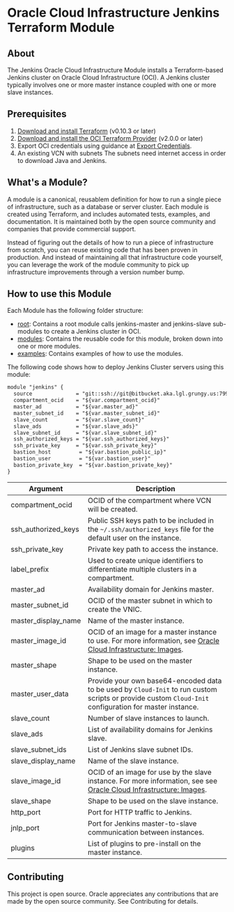 # Oracle Cloud Infrastructure Jenkins Terraform Module

## About
The Jenkins Oracle Cloud Infrastructure Module installs a Terraform-based Jenkins cluster on Oracle Cloud Infrastructure (OCI). A Jenkins cluster typically involves one or more master instance coupled with one or more slave instances.

## Prerequisites
1. [Download and install Terraform](https://www.terraform.io/downloads.html) (v0.10.3 or later)
2. [Download and install the OCI Terraform Provider](https://github.com/oracle/terraform-provider-oci) (v2.0.0 or later)
3. Export OCI credentials using guidance at [Export Credentials](https://github.com/oracle/terraform-provider-oci#export-credentials).
4. An existing VCN with subnets The subnets need internet access in order to download Java and Jenkins.


## What's a Module?
A module is a canonical, reusablem definition for how to run a single piece of infrastructure, such as a database or server cluster. Each module is created using Terraform, and includes automated tests, examples, and documentation. It is maintained both by the open source community and companies that provide commercial support.

Instead of figuring out the details of how to run a piece of infrastructure from scratch, you can reuse existing code that has been proven in production. And instead of maintaining all that infrastructure code yourself, you can leverage the work of the module community to pick up infrastructure improvements through a version number bump.

## How to use this Module
Each Module has the following folder structure:
* [root](): Contains a root module calls jenkins-master and jenkins-slave sub-modules to create a Jenkins cluster in OCI.
* [modules](): Contains the reusable code for this module, broken down into one or more modules.
* [examples](): Contains examples of how to use the modules.

The following code shows how to deploy Jenkins Cluster servers using this module:

```txt
module "jenkins" {
  source              = "git::ssh://git@bitbucket.aka.lgl.grungy.us:7999/tfs/terraform-oci-jenkins.git?ref=dev"
  compartment_ocid    = "${var.compartment_ocid}"
  master_ad           = "${var.master_ad}"
  master_subnet_id    = "${var.master_subnet_id}"
  slave_count         = "${var.slave_count}"
  slave_ads           = "${var.slave_ads}"
  slave_subnet_id     = "${var.slave_subnet_id}"
  ssh_authorized_keys = "${var.ssh_authorized_keys}"
  ssh_private_key     = "${var.ssh_private_key}"
  bastion_host         = "${var.bastion_public_ip}"
  bastion_user         = "${var.bastion_user}"
  bastion_private_key  = "${var.bastion_private_key}"
}

```

Argument | Description
--- | ---
compartment_ocid | OCID of the compartment where VCN will be created.
ssh_authorized_keys | Public SSH keys path to be included in the `~/.ssh/authorized_keys` file for the default user on the instance.
ssh_private_key | Private key path to access the instance.
label_prefix | Used to create unique identifiers to differentiate  multiple clusters in a compartment.
master_ad  | Availability domain for Jenkins master.
master_subnet_id | OCID of the master subnet in which to create the VNIC.
master_display_name | Name of the master instance.
master_image_id | OCID of an image for a master instance to use. For more information, see [Oracle Cloud Infrastructure: Images](https://docs.cloud.oracle.com/iaas/images/).
master_shape | Shape to be used on the master instance.
master_user_data | Provide your own base64-encoded data to be used by `Cloud-Init` to run custom scripts or provide custom `Cloud-Init` configuration for master instance.
slave_count | Number of slave instances to launch.
slave_ads | List of availability domains for Jenkins slave.
slave_subnet_ids | List of Jenkins slave subnet IDs.
slave_display_name | Name of the slave instance.
slave_image_id | OCID of an image for use by the slave instance. For more information, see see [Oracle Cloud Infrastructure: Images](https://docs.cloud.oracle.com/iaas/images/).
slave_shape | Shape to be used on the slave instance.
http_port | Port for HTTP traffic to Jenkins.
jnlp_port | Port for Jenkins master-to-slave communication between instances.
plugins | List of plugins to pre-install on the master instance.


## Contributing
This project is open source. Oracle appreciates any contributions that are made by the open source community.
See Contributing for details.
